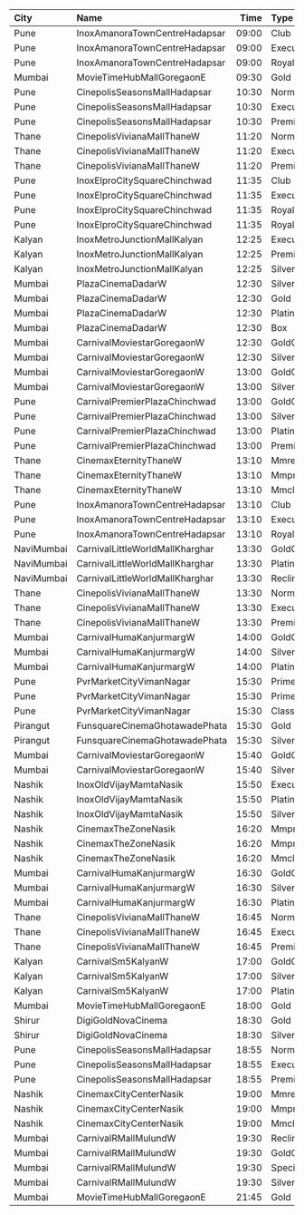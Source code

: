 | City       | Name                            |  Time | Type                  | Price | Capacity | Booked |
| :--------- | :------------------------------ | ----: | :-------------------- | ----: | -------: | -----: |
| Pune       | InoxAmanoraTownCentreHadapsar   | 09:00 | Club                  |   90₹ |      155 |      0 |
| Pune       | InoxAmanoraTownCentreHadapsar   | 09:00 | Executive             |   90₹ |       23 |      0 |
| Pune       | InoxAmanoraTownCentreHadapsar   | 09:00 | Royale                |  160₹ |        4 |      0 |
| Mumbai     | MovieTimeHubMallGoregaonE       | 09:30 | Gold                  |  100₹ |       98 |      2 |
| Pune       | CinepolisSeasonsMallHadapsar    | 10:30 | Normal                |   90₹ |       11 |      0 |
| Pune       | CinepolisSeasonsMallHadapsar    | 10:30 | Executive             |   90₹ |       34 |      0 |
| Pune       | CinepolisSeasonsMallHadapsar    | 10:30 | Premium               |   90₹ |       20 |      8 |
| Thane      | CinepolisVivianaMallThaneW      | 11:20 | Normal                |  140₹ |       25 |     13 |
| Thane      | CinepolisVivianaMallThaneW      | 11:20 | Executive             |  140₹ |       97 |     51 |
| Thane      | CinepolisVivianaMallThaneW      | 11:20 | Premium               |  140₹ |       43 |     21 |
| Pune       | InoxElproCitySquareChinchwad    | 11:35 | Club                  |  130₹ |       38 |      0 |
| Pune       | InoxElproCitySquareChinchwad    | 11:35 | Executive             |  130₹ |       15 |      0 |
| Pune       | InoxElproCitySquareChinchwad    | 11:35 | RoyaleRecliners       |  250₹ |       13 |      0 |
| Pune       | InoxElproCitySquareChinchwad    | 11:35 | Royale                |  150₹ |       30 |      0 |
| Kalyan     | InoxMetroJunctionMallKalyan     | 12:25 | Execuitve             |  112₹ |       16 |      0 |
| Kalyan     | InoxMetroJunctionMallKalyan     | 12:25 | Premier               |  140₹ |       81 |      0 |
| Kalyan     | InoxMetroJunctionMallKalyan     | 12:25 | Silver                |  140₹ |       41 |      0 |
| Mumbai     | PlazaCinemaDadarW               | 12:30 | Silver                |  150₹ |      184 |     98 |
| Mumbai     | PlazaCinemaDadarW               | 12:30 | Gold                  |  200₹ |      369 |    185 |
| Mumbai     | PlazaCinemaDadarW               | 12:30 | PlatinumSofa          |  400₹ |       54 |     27 |
| Mumbai     | PlazaCinemaDadarW               | 12:30 | Box                   |  400₹ |       22 |     10 |
| Mumbai     | CarnivalMoviestarGoregaonW      | 12:30 | GoldOffline           |  110₹ |       27 |      2 |
| Mumbai     | CarnivalMoviestarGoregaonW      | 12:30 | SilverOffline         |  110₹ |       18 |      0 |
| Mumbai     | CarnivalMoviestarGoregaonW      | 13:00 | GoldOffline           |  110₹ |       23 |      0 |
| Mumbai     | CarnivalMoviestarGoregaonW      | 13:00 | SilverOffline         |  110₹ |       13 |      0 |
| Pune       | CarnivalPremierPlazaChinchwad   | 13:00 | GoldOffline           |  100₹ |       40 |      2 |
| Pune       | CarnivalPremierPlazaChinchwad   | 13:00 | SilverOffline         |   90₹ |       19 |      0 |
| Pune       | CarnivalPremierPlazaChinchwad   | 13:00 | PlatinumOffline       |  110₹ |       94 |     17 |
| Pune       | CarnivalPremierPlazaChinchwad   | 13:00 | PremiumReclineOffline |  190₹ |        9 |      0 |
| Thane      | CinemaxEternityThaneW           | 13:10 | Mmrecliner            |  220₹ |       17 |      0 |
| Thane      | CinemaxEternityThaneW           | 13:10 | Mmprime               |  110₹ |       84 |      8 |
| Thane      | CinemaxEternityThaneW           | 13:10 | Mmclassic             |  110₹ |       19 |      0 |
| Pune       | InoxAmanoraTownCentreHadapsar   | 13:10 | Club                  |  112₹ |       52 |      0 |
| Pune       | InoxAmanoraTownCentreHadapsar   | 13:10 | Executive             |  112₹ |       21 |      0 |
| Pune       | InoxAmanoraTownCentreHadapsar   | 13:10 | Royale                |  190₹ |        3 |      0 |
| NaviMumbai | CarnivalLittleWorldMallKharghar | 13:30 | GoldOffline           |  110₹ |       32 |      0 |
| NaviMumbai | CarnivalLittleWorldMallKharghar | 13:30 | PlatinumOffline       |  110₹ |       76 |     27 |
| NaviMumbai | CarnivalLittleWorldMallKharghar | 13:30 | ReclinerOffline       |  150₹ |       10 |      8 |
| Thane      | CinepolisVivianaMallThaneW      | 13:30 | Normal                |  170₹ |       27 |     14 |
| Thane      | CinepolisVivianaMallThaneW      | 13:30 | Executive             |  170₹ |      104 |     55 |
| Thane      | CinepolisVivianaMallThaneW      | 13:30 | Premium               |  170₹ |       46 |     28 |
| Mumbai     | CarnivalHumaKanjurmargW         | 14:00 | GoldOffline           |  110₹ |       76 |     38 |
| Mumbai     | CarnivalHumaKanjurmargW         | 14:00 | SilverOffline         |  110₹ |       95 |     48 |
| Mumbai     | CarnivalHumaKanjurmargW         | 14:00 | PlatinumOffline       |  110₹ |       84 |     42 |
| Pune       | PvrMarketCityVimanNagar         | 15:30 | PrimePlus             |  200₹ |        5 |      2 |
| Pune       | PvrMarketCityVimanNagar         | 15:30 | Prime                 |  170₹ |       59 |     16 |
| Pune       | PvrMarketCityVimanNagar         | 15:30 | Classic               |  150₹ |       25 |      1 |
| Pirangut   | FunsquareCinemaGhotawadePhata   | 15:30 | Gold                  |  110₹ |       48 |     25 |
| Pirangut   | FunsquareCinemaGhotawadePhata   | 15:30 | Silver                |  110₹ |       77 |     39 |
| Mumbai     | CarnivalMoviestarGoregaonW      | 15:40 | GoldOffline           |  110₹ |       23 |     14 |
| Mumbai     | CarnivalMoviestarGoregaonW      | 15:40 | SilverOffline         |  110₹ |       13 |      0 |
| Nashik     | InoxOldVijayMamtaNasik          | 15:50 | Executive             |   90₹ |       20 |      0 |
| Nashik     | InoxOldVijayMamtaNasik          | 15:50 | Platinum              |  112₹ |       43 |      0 |
| Nashik     | InoxOldVijayMamtaNasik          | 15:50 | Silver                |  112₹ |       90 |      0 |
| Nashik     | CinemaxTheZoneNasik             | 16:20 | MmprimePlus           |  170₹ |        8 |      0 |
| Nashik     | CinemaxTheZoneNasik             | 16:20 | Mmprime               |  140₹ |      131 |     10 |
| Nashik     | CinemaxTheZoneNasik             | 16:20 | Mmclassic             |  110₹ |       28 |      0 |
| Mumbai     | CarnivalHumaKanjurmargW         | 16:30 | GoldOffline           |  110₹ |       76 |     53 |
| Mumbai     | CarnivalHumaKanjurmargW         | 16:30 | SilverOffline         |  110₹ |       95 |     48 |
| Mumbai     | CarnivalHumaKanjurmargW         | 16:30 | PlatinumOffline       |  140₹ |       84 |     50 |
| Thane      | CinepolisVivianaMallThaneW      | 16:45 | Normal                |  190₹ |       25 |     13 |
| Thane      | CinepolisVivianaMallThaneW      | 16:45 | Executive             |  190₹ |       97 |     59 |
| Thane      | CinepolisVivianaMallThaneW      | 16:45 | Premium               |  190₹ |       43 |     33 |
| Kalyan     | CarnivalSm5KalyanW              | 17:00 | GoldOffline           |  160₹ |       56 |      6 |
| Kalyan     | CarnivalSm5KalyanW              | 17:00 | SilverOffline         |  160₹ |       23 |      0 |
| Kalyan     | CarnivalSm5KalyanW              | 17:00 | PlatinumOffline       |  170₹ |       88 |     33 |
| Mumbai     | MovieTimeHubMallGoregaonE       | 18:00 | Gold                  |  120₹ |       98 |     39 |
| Shirur     | DigiGoldNovaCinema              | 18:30 | Gold                  |  150₹ |      100 |      0 |
| Shirur     | DigiGoldNovaCinema              | 18:30 | Silver                |  130₹ |      100 |      0 |
| Pune       | CinepolisSeasonsMallHadapsar    | 18:55 | Normal                |  150₹ |       11 |      0 |
| Pune       | CinepolisSeasonsMallHadapsar    | 18:55 | Executive             |  150₹ |       34 |     31 |
| Pune       | CinepolisSeasonsMallHadapsar    | 18:55 | Premium               |  170₹ |       20 |     16 |
| Nashik     | CinemaxCityCenterNasik          | 19:00 | Mmrecliner            |  320₹ |        9 |      0 |
| Nashik     | CinemaxCityCenterNasik          | 19:00 | Mmprime               |  180₹ |       69 |     28 |
| Nashik     | CinemaxCityCenterNasik          | 19:00 | Mmclassic             |  150₹ |       17 |      2 |
| Mumbai     | CarnivalRMallMulundW            | 19:30 | ReclinerOffline       |  240₹ |       13 |      7 |
| Mumbai     | CarnivalRMallMulundW            | 19:30 | GoldOffline           |  160₹ |      114 |     72 |
| Mumbai     | CarnivalRMallMulundW            | 19:30 | SpecialOffline        |  110₹ |       18 |      9 |
| Mumbai     | CarnivalRMallMulundW            | 19:30 | SilverOffline         |  140₹ |       95 |     51 |
| Mumbai     | MovieTimeHubMallGoregaonE       | 21:45 | Gold                  |  120₹ |       98 |     54 |